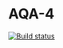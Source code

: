 # AQA-4
[![Build status](https://ci.appveyor.com/api/projects/status/f5ilj8d32ton9jqg?svg=true)](https://ci.appveyor.com/project/DenDro163/aqa-4)

